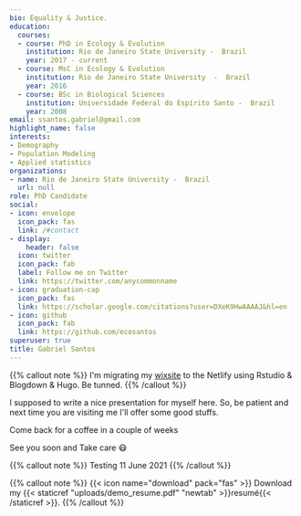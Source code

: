 ```yaml
---
bio: Equality & Justice.
education:
  courses:
  - course: PhD in Ecology & Evolution
    institution: Rio de Janeiro State University -  Brazil
    year: 2017 - current
  - course: MsC in Ecology & Evolution
    institution: Rio de Janeiro State University  -  Brazil
    year: 2016
  - course: BSc in Biological Sciences
    institution: Universidade Federal do Espírito Santo -  Brazil
    year: 2008
email: ssantos.gabriel@gmail.com
highlight_name: false
interests:
- Demography
- Population Modeling
- Applied statistics
organizations:
- name: Rio de Janeiro State University -  Brazil
  url: null
role: PhD Candidate
social:
- icon: envelope
  icon_pack: fas
  link: /#contact
- display:
    header: false
  icon: twitter
  icon_pack: fab
  label: Follow me on Twitter
  link: https://twitter.com/anycommonname
- icon: graduation-cap
  icon_pack: fas
  link: https://scholar.google.com/citations?user=DXeK9HwAAAAJ&hl=en
- icon: github
  icon_pack: fab
  link: https://github.com/ecosantos
superuser: true
title: Gabriel Santos
---
```



{{% callout note %}}
I'm migrating my [wixsite](https://gabeco.wixsite.com/home) to the Netlify using Rstudio & Blogdown & Hugo. Be tunned. 
{{% /callout %}}


I supposed to write a nice presentation for myself here. So, be patient and next time you are visiting me I'll offer some good stuffs. 

Come back for a coffee in a couple of weeks <i class="fas fa-coffee"></i>

See you soon and Take care :mask:



{{% callout note %}}
Testing 11 June 2021
{{% /callout %}}

{{% callout note %}}
{{< icon name="download" pack="fas" >}} Download my {{< staticref "uploads/demo_resume.pdf" "newtab" >}}resumé{{< /staticref >}}.
{{% /callout %}}
